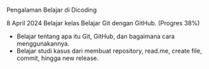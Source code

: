 Pengalaman Belajar di Dicoding

8 April 2024
Belajar kelas Belajar Git dengan GitHub. (Progres 38%)
* Belajar tentang apa itu Git, GitHub, dan bagaimana cara menggunakannya.
* Belajar studi kasus dari membuat repository, read.me, create file, commit, hingga new release.
